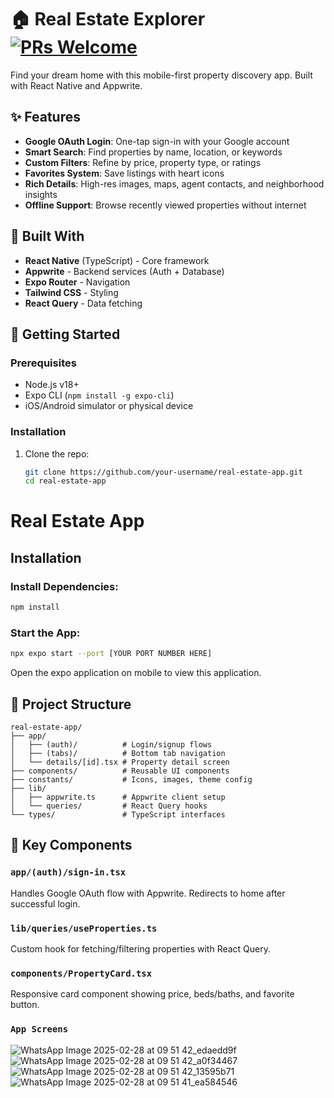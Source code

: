 # 🏠 Real Estate Explorer [![PRs Welcome](https://img.shields.io/badge/PRs-welcome-brightgreen.svg)](https://github.com/your-repo/real-estate-app/pulls)

Find your dream home with this mobile-first property discovery app. Built with React Native and Appwrite. 

## ✨ Features

- **Google OAuth Login**: One-tap sign-in with your Google account
- **Smart Search**: Find properties by name, location, or keywords
- **Custom Filters**: Refine by price, property type, or ratings
- **Favorites System**: Save listings with heart icons
- **Rich Details**: High-res images, maps, agent contacts, and neighborhood insights
- **Offline Support**: Browse recently viewed properties without internet

## 🔧 Built With

- **React Native** (TypeScript) - Core framework
- **Appwrite** - Backend services (Auth + Database)
- **Expo Router** - Navigation
- **Tailwind CSS** - Styling
- **React Query** - Data fetching

## 🚀 Getting Started

### Prerequisites

- Node.js v18+
- Expo CLI (`npm install -g expo-cli`)
- iOS/Android simulator or physical device

### Installation

1. Clone the repo:
   ```bash
   git clone https://github.com/your-username/real-estate-app.git
   cd real-estate-app
# Real Estate App

## Installation

### Install Dependencies:
```bash
npm install
```

### Start the App:
```bash
npx expo start --port [YOUR PORT NUMBER HERE]
```

Open the expo application on mobile to view this application.

## 📂 Project Structure
```
real-estate-app/
├── app/
│   ├── (auth)/          # Login/signup flows
│   ├── (tabs)/          # Bottom tab navigation
│   └── details/[id].tsx # Property detail screen
├── components/          # Reusable UI components
├── constants/           # Icons, images, theme config
├── lib/
│   ├── appwrite.ts      # Appwrite client setup
│   └── queries/         # React Query hooks
└── types/               # TypeScript interfaces
```

## 🔑 Key Components

### `app/(auth)/sign-in.tsx`
Handles Google OAuth flow with Appwrite. Redirects to home after successful login.

### `lib/queries/useProperties.ts`
Custom hook for fetching/filtering properties with React Query.

### `components/PropertyCard.tsx`
Responsive card component showing price, beds/baths, and favorite button.

### `App Screens`
![WhatsApp Image 2025-02-28 at 09 51 42_edaedd9f](https://github.com/user-attachments/assets/8d8f80a5-2bc3-4925-86c3-2678d400ab50)
![WhatsApp Image 2025-02-28 at 09 51 42_a0f34467](https://github.com/user-attachments/assets/94260613-9fd0-44f1-9b88-60d771b9fa41)
![WhatsApp Image 2025-02-28 at 09 51 42_13595b71](https://github.com/user-attachments/assets/779422b2-c703-4876-8c4c-98bd44ccc3cc)
![WhatsApp Image 2025-02-28 at 09 51 41_ea584546](https://github.com/user-attachments/assets/defb4151-f250-438a-a797-332993bc6cf2)






